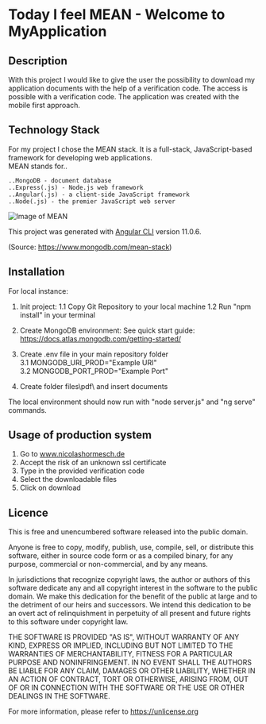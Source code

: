# Today I feel MEAN - Welcome to MyApplication

## Description
With this project I would like to give the user the possibility to download my application documents with the help of a verification code. 
The access is possible with a verification code.
The application was created with the mobile first approach.

## Technology Stack

For my project I chose the MEAN stack. It is a full-stack, JavaScript-based framework for developing web applications. <br>
MEAN stands for..

    ..MongoDB - document database
    ..Express(.js) - Node.js web framework
    ..Angular(.js) - a client-side JavaScript framework
    ..Node(.js) - the premier JavaScript web server

![Image of MEAN](https://webassets.mongodb.com/_com_assets/cms/mean-stack-0qy07j83ah.png)

This project was generated with [Angular CLI](https://github.com/angular/angular-cli) version 11.0.6.

(Source: https://www.mongodb.com/mean-stack)


## Installation

For local instance:

1. Init project:
1.1 Copy Git Repository to your local machine
1.2 Run "npm install" in your terminal

2. Create MongoDB environment:
See quick start guide: https://docs.atlas.mongodb.com/getting-started/

3. Create .env file in your main repository folder <br>
3.1 MONGODB_URI_PROD="Example URI" <br>
3.2 MONGODB_PORT_PROD="Example Port" <br>

4. Create folder files\pdf\ and insert documents

The local environment should now run with "node server.js" and "ng serve" commands.

## Usage of production system

1. Go to www.nicolashormesch.de
2. Accept the risk of an unknown ssl certificate
3. Type in the provided verification code
4. Select the downloadable files
5. Click on download

## Licence

This is free and unencumbered software released into the public domain.

Anyone is free to copy, modify, publish, use, compile, sell, or
distribute this software, either in source code form or as a compiled
binary, for any purpose, commercial or non-commercial, and by any
means.

In jurisdictions that recognize copyright laws, the author or authors
of this software dedicate any and all copyright interest in the
software to the public domain. We make this dedication for the benefit
of the public at large and to the detriment of our heirs and
successors. We intend this dedication to be an overt act of
relinquishment in perpetuity of all present and future rights to this
software under copyright law.

THE SOFTWARE IS PROVIDED "AS IS", WITHOUT WARRANTY OF ANY KIND,
EXPRESS OR IMPLIED, INCLUDING BUT NOT LIMITED TO THE WARRANTIES OF
MERCHANTABILITY, FITNESS FOR A PARTICULAR PURPOSE AND NONINFRINGEMENT.
IN NO EVENT SHALL THE AUTHORS BE LIABLE FOR ANY CLAIM, DAMAGES OR
OTHER LIABILITY, WHETHER IN AN ACTION OF CONTRACT, TORT OR OTHERWISE,
ARISING FROM, OUT OF OR IN CONNECTION WITH THE SOFTWARE OR THE USE OR
OTHER DEALINGS IN THE SOFTWARE.

For more information, please refer to <https://unlicense.org>
